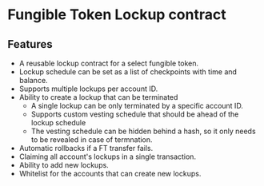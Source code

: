 # Fungible Token Lockup contract

## Features

- A reusable lockup contract for a select fungible token.
- Lockup schedule can be set as a list of checkpoints with time and balance.
- Supports multiple lockups per account ID.
- Ability to create a lockup that can be terminated
    - A single lockup can be only terminated by a specific account ID.
    - Supports custom vesting schedule that should be ahead of the lockup schedule
    - The vesting schedule can be hidden behind a hash, so it only needs to be revealed in case of termnation.
- Automatic rollbacks if a FT transfer fails.
- Claiming all account's lockups in a single transaction.
- Ability to add new lockups.
- Whitelist for the accounts that can create new lockups.
